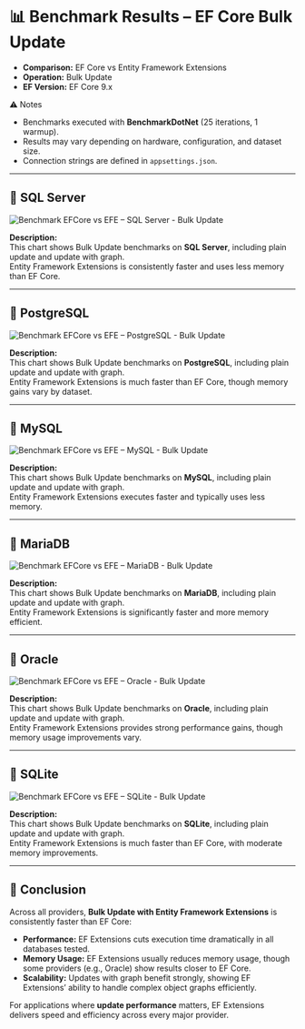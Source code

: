 # 📊 Benchmark Results – EF Core Bulk Update

* **Comparison:** EF Core vs Entity Framework Extensions  
* **Operation:** Bulk Update  
* **EF Version:** EF Core 9.x  

⚠️ Notes  
* Benchmarks executed with **BenchmarkDotNet** (25 iterations, 1 warmup).  
* Results may vary depending on hardware, configuration, and dataset size.  
* Connection strings are defined in `appsettings.json`.  

---

## 🔹 SQL Server

![Benchmark EFCore vs EFE – SQL Server - Bulk Update](https://raw.githubusercontent.com/zzzprojects/EntityFramework-Extensions/master/images/benchmark-efcore-vs-efe-sqlserver-bulk-update.png)

**Description:**  
This chart shows Bulk Update benchmarks on **SQL Server**, including plain update and update with graph.  
Entity Framework Extensions is consistently faster and uses less memory than EF Core.  

---

## 🔹 PostgreSQL

![Benchmark EFCore vs EFE – PostgreSQL - Bulk Update](https://raw.githubusercontent.com/zzzprojects/EntityFramework-Extensions/master/images/benchmark-efcore-vs-efe-postgresql-bulk-update.png)

**Description:**  
This chart shows Bulk Update benchmarks on **PostgreSQL**, including plain update and update with graph.  
Entity Framework Extensions is much faster than EF Core, though memory gains vary by dataset.  

---

## 🔹 MySQL

![Benchmark EFCore vs EFE – MySQL - Bulk Update](https://raw.githubusercontent.com/zzzprojects/EntityFramework-Extensions/master/images/benchmark-efcore-vs-efe-mysql-bulk-update.png)

**Description:**  
This chart shows Bulk Update benchmarks on **MySQL**, including plain update and update with graph.  
Entity Framework Extensions executes faster and typically uses less memory.  

---

## 🔹 MariaDB

![Benchmark EFCore vs EFE – MariaDB - Bulk Update](https://raw.githubusercontent.com/zzzprojects/EntityFramework-Extensions/master/images/benchmark-efcore-vs-efe-mariadb-bulk-update.png)

**Description:**  
This chart shows Bulk Update benchmarks on **MariaDB**, including plain update and update with graph.  
Entity Framework Extensions is significantly faster and more memory efficient.  

---

## 🔹 Oracle

![Benchmark EFCore vs EFE – Oracle - Bulk Update](https://raw.githubusercontent.com/zzzprojects/EntityFramework-Extensions/master/images/benchmark-efcore-vs-efe-oracle-bulk-update.png)

**Description:**  
This chart shows Bulk Update benchmarks on **Oracle**, including plain update and update with graph.  
Entity Framework Extensions provides strong performance gains, though memory usage improvements vary.  

---

## 🔹 SQLite

![Benchmark EFCore vs EFE – SQLite - Bulk Update](https://raw.githubusercontent.com/zzzprojects/EntityFramework-Extensions/master/images/benchmark-efcore-vs-efe-sqlite-bulk-update.png)

**Description:**  
This chart shows Bulk Update benchmarks on **SQLite**, including plain update and update with graph.  
Entity Framework Extensions is much faster than EF Core, with moderate memory improvements.  

---

## 🏁 Conclusion

Across all providers, **Bulk Update with Entity Framework Extensions** is consistently faster than EF Core:  

* **Performance:** EF Extensions cuts execution time dramatically in all databases tested.  
* **Memory Usage:** EF Extensions usually reduces memory usage, though some providers (e.g., Oracle) show results closer to EF Core.  
* **Scalability:** Updates with graph benefit strongly, showing EF Extensions’ ability to handle complex object graphs efficiently.  

For applications where **update performance** matters, EF Extensions delivers speed and efficiency across every major provider.  
